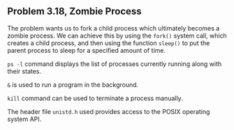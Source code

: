 ## Problem 3.18, Zombie Process

The problem wants us to fork a child process which ultimately becomes a zombie process. 
We can achieve this by using the `fork()` system call, which creates a child process, and then using the function `sleep()` to put the parent process to sleep for a specified amount of time. 

`ps -l` command displays the list of processes currently running along with their states.

`&` is used to run a program in the background.

`kill` command can be used to terminate a process manually.

The header file `unistd.h` used provides access to the POSIX operating system API.

